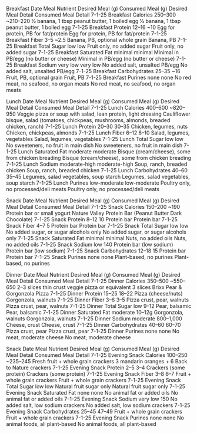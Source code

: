 Breakfast
Date	Meal	Nutrient	Desired Meal (g)	Consumed Meal (g)	Desired Meal Detail	Consumed Meal Detail
7-1-25	Breakfast	Calories	250–300	~210–220	½ banana, 1 tbsp peanut butter, 1 boiled egg	½ banana, 1 tbsp peanut butter, 1 boiled egg
7-1-25	Breakfast	Protein	12–16	~10	Egg for protein, PB for fat/protein	Egg for protein, PB for fat/protein
7-1-25	Breakfast	Fiber	3–5	~2.5	Banana, PB, optional whole grain	Banana, PB
7-1-25	Breakfast	Total Sugar	low	low	Fruit only, no added sugar	Fruit only, no added sugar
7-1-25	Breakfast	Saturated Fat	minimal	minimal	Minimal in PB/egg (no butter or cheese)	Minimal in PB/egg (no butter or cheese)
7-1-25	Breakfast	Sodium	very low	very low	No added salt, unsalted PB/egg	No added salt, unsalted PB/egg
7-1-25	Breakfast	Carbohydrates	25–35	~16	Fruit, PB, optional grain	Fruit, PB
7-1-25	Breakfast	Purines	none	none	No red meat, no seafood, no organ meats	No red meat, no seafood, no organ meats

Lunch
Date	Meal	Nutrient	Desired Meal (g)	Consumed Meal (g)	Desired Meal Detail	Consumed Meal Detail
7-1-25	Lunch	Calories	400–600	~820–950	Veggie pizza or soup with salad, lean protein, light dressing	Cauliflower bisque, salad (tomatoes, chickpeas, mushrooms, almonds, breaded chicken, ranch)
7-1-25	Lunch	Protein	20–30	30–35	Chicken, legumes, nuts	Chicken, chickpeas, almonds
7-1-25	Lunch	Fiber	6–12	8–10	Salad, legumes, vegetables	Salad, legumes, vegetables
7-1-25	Lunch	Total Sugar	low	low	No sweeteners, no fruit in main dish	No sweeteners, no fruit in main dish
7-1-25	Lunch	Saturated Fat	moderate	moderate	Bisque (cream/cheese), some from chicken breading	Bisque (cream/cheese), some from chicken breading
7-1-25	Lunch	Sodium	moderate-high	moderate-high	Soup, ranch, breaded chicken	Soup, ranch, breaded chicken
7-1-25	Lunch	Carbohydrates	40–60	35–45	Legumes, salad vegetables, soup starch	Legumes, salad vegetables, soup starch
7-1-25	Lunch	Purines	low-moderate	low-moderate	Poultry only, no processed/deli meats	Poultry only, no processed/deli meats

Snack
Date	Meal	Nutrient	Desired Meal (g)	Consumed Meal (g)	Desired Meal Detail	Consumed Meal Detail
7-1-25	Snack	Calories	150–200	~190	Protein bar or small yogurt	Nature Valley Protein Bar (Peanut Butter Dark Chocolate)
7-1-25	Snack	Protein	8–12	10	Protein bar	Protein bar
7-1-25	Snack	Fiber	4–7	5	Protein bar	Protein bar
7-1-25	Snack	Total Sugar	low	low	No added sugar, or sugar alcohols only	No added sugar, or sugar alcohols only
7-1-25	Snack	Saturated Fat	minimal	minimal	Nuts, no added oils	Nuts, no added oils
7-1-25	Snack	Sodium	low	140	Protein bar (low sodium)	Protein bar (low sodium)
7-1-25	Snack	Carbohydrates	12–18	15	Protein bar	Protein bar
7-1-25	Snack	Purines	none	none	Plant-based, no purines	Plant-based, no purines

Dinner
Date	Meal	Nutrient	Desired Meal (g)	Consumed Meal (g)	Desired Meal Detail	Consumed Meal Detail
7-1-25	Dinner	Calories	350–500	~550–650	2–3 slices thin crust veggie pizza or equivalent	3 slices Brixx Pear & Gorgonzola Pizza
7-1-25	Dinner	Protein	15–25	18–22	Pizza (cheese/nuts)	Gorgonzola, walnuts
7-1-25	Dinner	Fiber	3–6	3–5	Pizza crust, pear, walnuts	Pizza crust, pear, walnuts
7-1-25	Dinner	Total Sugar	low	9–12	Pear, balsamic	Pear, balsamic
7-1-25	Dinner	Saturated Fat	moderate	10–12g	Gorgonzola, walnuts	Gorgonzola, walnuts
7-1-25	Dinner	Sodium	moderate	800–1,000	Cheese, crust	Cheese, crust
7-1-25	Dinner	Carbohydrates	40–60	60–70	Pizza crust, pear	Pizza crust, pear
7-1-25	Dinner	Purines	none	none	No meat, moderate cheese	No meat, moderate cheese

Snack
Date	Meal	Nutrient	Desired Meal (g)	Consumed Meal (g)	Desired Meal Detail	Consumed Meal Detail
7-1-25	Evening Snack	Calories	100–250	~235–245	Fresh fruit + whole grain crackers	3 mandarin oranges + 6 Back to Nature crackers
7-1-25	Evening Snack	Protein	2–5	3–4	Crackers (some protein)	Crackers (some protein)
7-1-25	Evening Snack	Fiber	3–8	6–7	Fruit + whole grain crackers	Fruit + whole grain crackers
7-1-25	Evening Snack	Total Sugar	low	low	Natural fruit sugar only	Natural fruit sugar only
7-1-25	Evening Snack	Saturated Fat	none	none	No animal fat or added oils	No animal fat or added oils
7-1-25	Evening Snack	Sodium	very low	150	No added salt, low sodium crackers	No added salt, low sodium crackers
7-1-25	Evening Snack	Carbohydrates	25–45	47–49	Fruit + whole grain crackers	Fruit + whole grain crackers
7-1-25	Evening Snack	Purines	none	none	No animal foods, all plant-based	No animal foods, all plant-based
